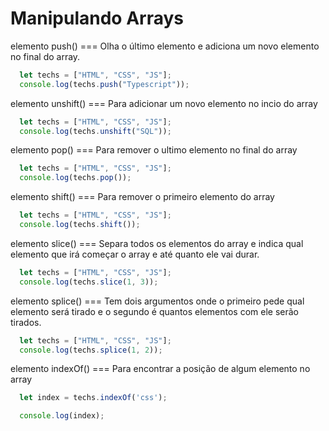 # Manipulando Arrays

elemento push() === Olha o último elemento e adiciona um novo elemento no final do array.

```Javascript
  let techs = ["HTML", "CSS", "JS"];
  console.log(techs.push("Typescript"));
```

elemento unshift() === Para adicionar um novo elemento no incio do array

```Javascript
  let techs = ["HTML", "CSS", "JS"];
  console.log(techs.unshift("SQL"));
```

elemento pop() === Para remover o ultimo elemento no final do array

```Javascript
  let techs = ["HTML", "CSS", "JS"];
  console.log(techs.pop());
```

elemento shift() === Para remover o primeiro elemento do array


```Javascript
  let techs = ["HTML", "CSS", "JS"];
  console.log(techs.shift());
```

elemento slice() === Separa todos os elementos do array e indica qual elemento que irá começar o array e até quanto ele vai durar.

```Javascript
  let techs = ["HTML", "CSS", "JS"];
  console.log(techs.slice(1, 3));
```

elemento splice() === Tem dois argumentos onde o primeiro pede qual elemento será tirado e o segundo é quantos elementos com ele serão tirados.

```Javascript
  let techs = ["HTML", "CSS", "JS"];
  console.log(techs.splice(1, 2));
```

elemento indexOf() === Para encontrar a posição de algum elemento no array

```Javascript
  let index = techs.indexOf('css');

  console.log(index);
```